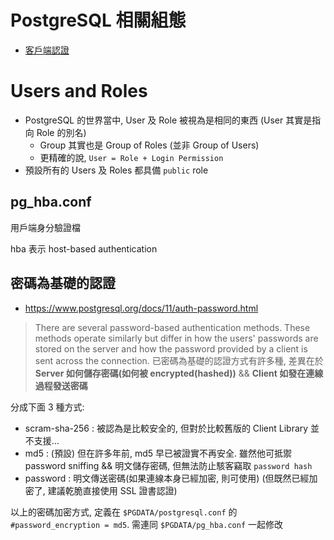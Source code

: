# PostgreSQL 相關組態

- [客戶端認證](https://www.postgresql.org/docs/11/client-authentication.html)

# Users and Roles

- PostgreSQL 的世界當中, User 及 Role 被視為是相同的東西 (User 其實是指向 Role 的別名)
  - Group 其實也是 Group of Roles (並非 Group of Users)
  - 更精確的說, `User = Role + Login Permission`
- 預設所有的 Users 及 Roles 都具備 `public` role

## pg_hba.conf

用戶端身分驗證檔

hba 表示 host-based authentication

## 密碼為基礎的認證

- https://www.postgresql.org/docs/11/auth-password.html

> There are several password-based authentication methods. These methods operate similarly but differ in how the users' passwords are stored on the server and how the password provided by a client is sent across the connection.
> 已密碼為基礎的認證方式有許多種, 差異在於 **Server 如何儲存密碼(如何被 encrypted(hashed))** && **Client 如發在連線過程發送密碼**

分成下面 3 種方式:

- scram-sha-256 : 被認為是比較安全的, 但對於比較舊版的 Client Library 並不支援...
- md5 : (預設) 但在許多年前, md5 早已被證實不再安全. 雖然他可抵禦 password sniffing && 明文儲存密碼, 但無法防止駭客竊取 `password hash`
- password : 明文傳送密碼(如果連線本身已經加密, 則可使用) (但既然已經加密了, 建議乾脆直接使用 SSL 證書認證)

以上的密碼加密方式, 定義在 `$PGDATA/postgresql.conf` 的 `#password_encryption = md5`. 需連同 `$PGDATA/pg_hba.conf` 一起修改
